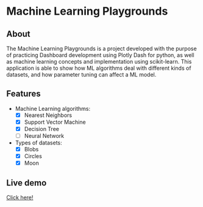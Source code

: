 # Machine Learning Playgrounds

## About
The Machine Learning Playgrounds is a project developed with the purpose of practicing Dashboard development using Plotly Dash for python, as well as machine learning concepts and implementation using scikit-learn. This application is able to show how ML algorithms deal with different kinds of datasets, and how parameter tuning can affect a ML model.

## Features
- Machine Learning algorithms:
    - [x] Nearest Neighbors
    - [x] Support Vector Machine
    - [x] Decision Tree
    - [ ] Neural Network
    
- Types of datasets:
    - [x] Blobs
    - [x] Circles
    - [x] Moon

## Live demo
[Click here!](https://ml-playgrounds.herokuapp.com)

